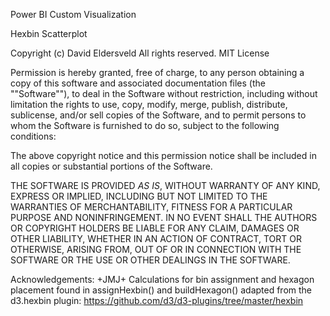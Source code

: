 Power BI Custom Visualization

Hexbin Scatterplot 

Copyright (c) David Eldersveld
All rights reserved. 
MIT License

Permission is hereby granted, free of charge, to any person obtaining a copy
of this software and associated documentation files (the ""Software""), to deal
in the Software without restriction, including without limitation the rights
to use, copy, modify, merge, publish, distribute, sublicense, and/or sell
copies of the Software, and to permit persons to whom the Software is
furnished to do so, subject to the following conditions:

The above copyright notice and this permission notice shall be included in 
all copies or substantial portions of the Software.
   
THE SOFTWARE IS PROVIDED *AS IS*, WITHOUT WARRANTY OF ANY KIND, EXPRESS OR 
IMPLIED, INCLUDING BUT NOT LIMITED TO THE WARRANTIES OF MERCHANTABILITY, 
FITNESS FOR A PARTICULAR PURPOSE AND NONINFRINGEMENT. IN NO EVENT SHALL THE 
AUTHORS OR COPYRIGHT HOLDERS BE LIABLE FOR ANY CLAIM, DAMAGES OR OTHER 
LIABILITY, WHETHER IN AN ACTION OF CONTRACT, TORT OR OTHERWISE, ARISING FROM,
OUT OF OR IN CONNECTION WITH THE SOFTWARE OR THE USE OR OTHER DEALINGS IN
THE SOFTWARE.

Acknowledgements:
+JMJ+
Calculations for bin assignment and hexagon placement found in assignHexbin()
and buildHexagon() adapted from the d3.hexbin plugin: 
https://github.com/d3/d3-plugins/tree/master/hexbin
